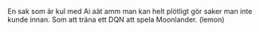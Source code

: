 En sak som är kul med Ai aät amm man kan helt plötligt gör saker man inte kunde innan. 
Som att träna ett DQN att spela Moonlander. (lemon)